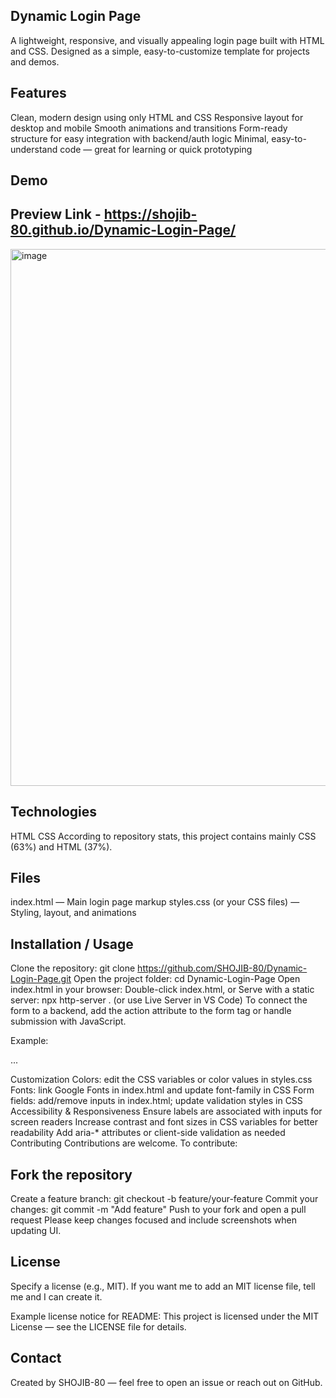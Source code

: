## Dynamic Login Page
A lightweight, responsive, and visually appealing login page built with HTML and CSS. Designed as a simple, easy-to-customize template for projects and demos.

## Features
Clean, modern design using only HTML and CSS
Responsive layout for desktop and mobile
Smooth animations and transitions
Form-ready structure for easy integration with backend/auth logic
Minimal, easy-to-understand code — great for learning or quick prototyping

## Demo 
## Preview Link - https://shojib-80.github.io/Dynamic-Login-Page/
<img width="1167" height="859" alt="image" src="https://github.com/user-attachments/assets/7ecb3e52-735b-4c8c-915c-60ce2196fa3d" />

## Technologies
HTML
CSS
According to repository stats, this project contains mainly CSS (63%) and HTML (37%).

## Files
index.html — Main login page markup
styles.css (or your CSS files) — Styling, layout, and animations

## Installation / Usage
Clone the repository: git clone https://github.com/SHOJIB-80/Dynamic-Login-Page.git
Open the project folder: cd Dynamic-Login-Page
Open index.html in your browser:
Double-click index.html, or
Serve with a static server: npx http-server . (or use Live Server in VS Code)
To connect the form to a backend, add the action attribute to the form tag or handle submission with JavaScript.

Example:

<form action="/login" method="POST"> ... </form>
Customization
Colors: edit the CSS variables or color values in styles.css
Fonts: link Google Fonts in index.html and update font-family in CSS
Form fields: add/remove inputs in index.html; update validation styles in CSS
Accessibility & Responsiveness
Ensure labels are associated with inputs for screen readers
Increase contrast and font sizes in CSS variables for better readability
Add aria-* attributes or client-side validation as needed
Contributing
Contributions are welcome. To contribute:

## Fork the repository
Create a feature branch: git checkout -b feature/your-feature
Commit your changes: git commit -m "Add feature"
Push to your fork and open a pull request
Please keep changes focused and include screenshots when updating UI.

## License
Specify a license (e.g., MIT). If you want me to add an MIT license file, tell me and I can create it.

Example license notice for README: This project is licensed under the MIT License — see the LICENSE file for details.

## Contact
Created by SHOJIB-80 — feel free to open an issue or reach out on GitHub.
